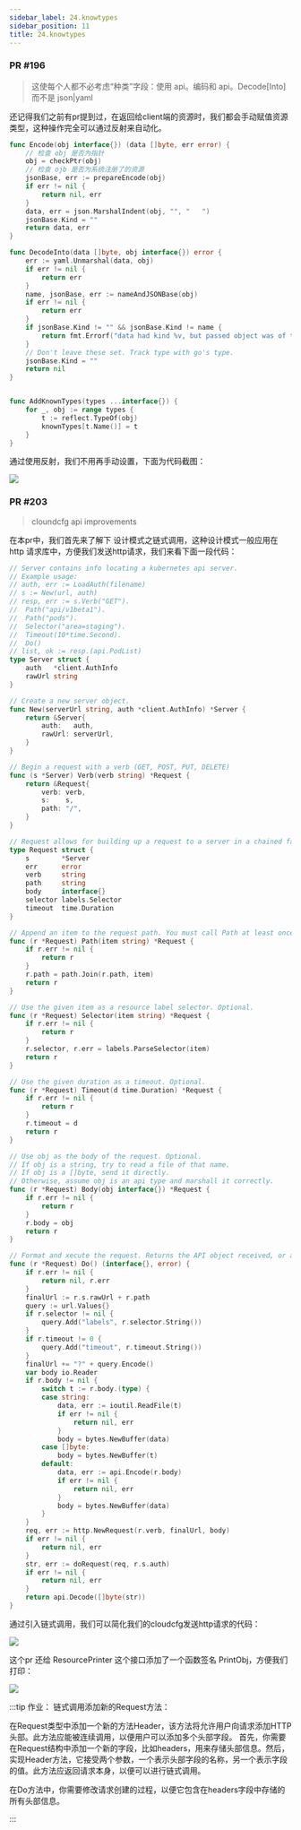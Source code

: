 ```yaml
---
sidebar_label: 24.knowtypes
sidebar_position: 11
title: 24.knowtypes
---
```


### PR #196
> 这使每个人都不必考虑“种类”字段：使用 api。编码和 api。Decode[Into] 而不是 json|yaml

还记得我们之前有pr提到过，在返回给client端的资源时，我们都会手动赋值资源类型，这种操作完全可以通过反射来自动化。

```go
func Encode(obj interface{}) (data []byte, err error) {
	// 检查 obj 是否为指针
	obj = checkPtr(obj)
	// 检查 ojb 是否为系统注册了的资源
	jsonBase, err := prepareEncode(obj)
	if err != nil {
		return nil, err
	}
	data, err = json.MarshalIndent(obj, "", "	")
	jsonBase.Kind = ""
	return data, err
}

func DecodeInto(data []byte, obj interface{}) error {
	err := yaml.Unmarshal(data, obj)
	if err != nil {
		return err
	}
	name, jsonBase, err := nameAndJSONBase(obj)
	if err != nil {
		return err
	}
	if jsonBase.Kind != "" && jsonBase.Kind != name {
		return fmt.Errorf("data had kind %v, but passed object was of type %v", jsonBase.Kind, name)
	}
	// Don't leave these set. Track type with go's type.
	jsonBase.Kind = ""
	return nil
}


func AddKnownTypes(types ...interface{}) {
	for _, obj := range types {
		t := reflect.TypeOf(obj)
		knownTypes[t.Name()] = t
	}
}
```

通过使用反射，我们不用再手动设置，下面为代码截图：

![](https://raw.githubusercontent.com/mouuii/picture/master/%E6%88%AA%E5%B1%8F2023-05-11%20%E4%B8%8B%E5%8D%884.46.41.png)

### PR #203
> cloundcfg api improvements

在本pr中，我们首先来了解下 设计模式之链式调用，这种设计模式一般应用在 http 请求库中，方便我们发送http请求，我们来看下面一段代码：

```go
// Server contains info locating a kubernetes api server.
// Example usage:
// auth, err := LoadAuth(filename)
// s := New(url, auth)
// resp, err := s.Verb("GET").
//	Path("api/v1beta1").
//	Path("pods").
//	Selector("area=staging").
//	Timeout(10*time.Second).
//	Do()
// list, ok := resp.(api.PodList)
type Server struct {
	auth   *client.AuthInfo
	rawUrl string
}

// Create a new server object.
func New(serverUrl string, auth *client.AuthInfo) *Server {
	return &Server{
		auth:   auth,
		rawUrl: serverUrl,
	}
}

// Begin a request with a verb (GET, POST, PUT, DELETE)
func (s *Server) Verb(verb string) *Request {
	return &Request{
		verb: verb,
		s:    s,
		path: "/",
	}
}

// Request allows for building up a request to a server in a chained fashion.
type Request struct {
	s        *Server
	err      error
	verb     string
	path     string
	body     interface{}
	selector labels.Selector
	timeout  time.Duration
}

// Append an item to the request path. You must call Path at least once.
func (r *Request) Path(item string) *Request {
	if r.err != nil {
		return r
	}
	r.path = path.Join(r.path, item)
	return r
}

// Use the given item as a resource label selector. Optional.
func (r *Request) Selector(item string) *Request {
	if r.err != nil {
		return r
	}
	r.selector, r.err = labels.ParseSelector(item)
	return r
}

// Use the given duration as a timeout. Optional.
func (r *Request) Timeout(d time.Duration) *Request {
	if r.err != nil {
		return r
	}
	r.timeout = d
	return r
}

// Use obj as the body of the request. Optional.
// If obj is a string, try to read a file of that name.
// If obj is a []byte, send it directly.
// Otherwise, assume obj is an api type and marshall it correctly.
func (r *Request) Body(obj interface{}) *Request {
	if r.err != nil {
		return r
	}
	r.body = obj
	return r
}

// Format and xecute the request. Returns the API object received, or an error.
func (r *Request) Do() (interface{}, error) {
	if r.err != nil {
		return nil, r.err
	}
	finalUrl := r.s.rawUrl + r.path
	query := url.Values{}
	if r.selector != nil {
		query.Add("labels", r.selector.String())
	}
	if r.timeout != 0 {
		query.Add("timeout", r.timeout.String())
	}
	finalUrl += "?" + query.Encode()
	var body io.Reader
	if r.body != nil {
		switch t := r.body.(type) {
		case string:
			data, err := ioutil.ReadFile(t)
			if err != nil {
				return nil, err
			}
			body = bytes.NewBuffer(data)
		case []byte:
			body = bytes.NewBuffer(t)
		default:
			data, err := api.Encode(r.body)
			if err != nil {
				return nil, err
			}
			body = bytes.NewBuffer(data)
		}
	}
	req, err := http.NewRequest(r.verb, finalUrl, body)
	if err != nil {
		return nil, err
	}
	str, err := doRequest(req, r.s.auth)
	if err != nil {
		return nil, err
	}
	return api.Decode([]byte(str))
}
```

通过引入链式调用，我们可以简化我们的cloudcfg发送http请求的代码：

![](https://raw.githubusercontent.com/mouuii/picture/master/%E6%88%AA%E5%B1%8F2023-05-11%20%E4%B8%8B%E5%8D%884.55.01.png)


这个pr 还给 ResourcePrinter 这个接口添加了一个函数签名 PrintObj，方便我们打印：

![](https://raw.githubusercontent.com/mouuii/picture/master/%E6%88%AA%E5%B1%8F2023-05-11%20%E4%B8%8B%E5%8D%884.56.42.png)


:::tip
作业： 链式调用添加新的Request方法：

在Request类型中添加一个新的方法Header，该方法将允许用户向请求添加HTTP头部。此方法应能被连续调用，以便用户可以添加多个头部字段。
首先，你需要在Request结构中添加一个新的字段，比如headers，用来存储头部信息。然后，实现Header方法，它接受两个参数，一个表示头部字段的名称，另一个表示字段的值。此方法应返回请求本身，以便可以进行链式调用。

在Do方法中，你需要修改请求创建的过程，以便它包含在headers字段中存储的所有头部信息。

:::